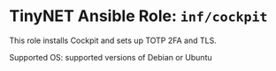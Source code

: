 # TinyNET Ansible Role: `inf/cockpit`

This role installs Cockpit and sets up TOTP 2FA and TLS.

Supported OS: supported versions of Debian or Ubuntu
